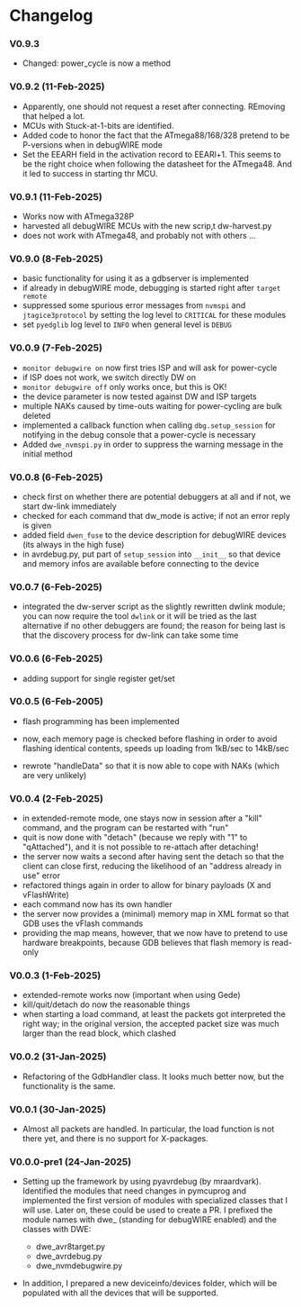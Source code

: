 # Changelog

### V0.9.3
- Changed: power_cycle is now a method 

### V0.9.2 (11-Feb-2025)

- Apparently, one should not request a reset after connecting. REmoving that helped a lot. 
- MCUs with Stuck-at-1-bits are identified.
- Added code to honor the fact that the ATmega88/168/328 pretend to be P-versions when in debugWIRE mode
- Set the EEARH field in the activation record to EEARl+1. This seems to be the right choice when following the datasheet for the ATmega48. And it led to success in starting thr MCU.

### V0.9.1 (11-Feb-2025)

- Works now with ATmega328P
- harvested all debugWIRE MCUs with the new scrip‚t dw-harvest.py
- does not work with ATmega48, and probably not with others ...

### V0.9.0 (8-Feb-2025)

- basic functionality for using it as a gdbserver is implemented
- if already in debugWIRE mode, debugging is started right after `target remote`
- suppressed some spurious error messages from `nvmspi` and `jtagice3protocol` by setting the log level to `CRITICAL` for these modules
- set `pyedglib` log level to `INFO` when general level is `DEBUG`

### V0.0.9 (7-Feb-2025)

- `monitor debugwire on` now first tries ISP and will ask for power-cycle
- if ISP does not work, we switch directly DW on
- `monitor debugwire off`  only works once, but this is OK!
- the device parameter is now tested against DW and ISP targets
- multiple NAKs caused by time-outs waiting for power-cycling are bulk deleted
- implemented a callback function when calling `dbg.setup_session` for notifying in the debug console that a power-cycle is necessary
- Added `dwe_nvmspi.py` in order to suppress the warning message in the initial method

### V0.0.8 (6-Feb-2025)

- check first on whether there are potential debuggers at all and if not, we start dw-link immediately
- checked for each command that dw_mode is active; if not an error reply is given 
- added field `dwen_fuse` to the device description for debugWIRE devices (its always in the high fuse)
- in avrdebug.py, put part of `setup_session`  into `__init__` so that device and memory infos are available before connecting to the device

### V0.0.7 (6-Feb-2025)

- integrated the dw-server script as the slightly rewritten dwlink module; you can now require the tool `dwlink` or it will be tried as the last alternative if no other debuggers are found; the reason for being last is that the discovery process for dw-link can take some time

### V0.0.6 (6-Feb-2025)

- adding support for single register get/set

### V0.0.5 (6-Feb-2005)

- flash programming has been implemented
- now, each memory page is checked before flashing in order to avoid flashing identical contents, speeds up loading from 1kB/sec to 14kB/sec

- rewrote "handleData" so that it is now able to cope with NAKs (which are very unlikely)

### V0.0.4 (2-Feb-2025)

- in extended-remote mode, one stays now in session after a "kill"
  command, and the program can be restarted with "run"
- quit is now done with "detach" (because we reply with "1" to "qAttached"), and it is not possible to re-attach after detaching!
- the server now waits a second after having sent the detach so that
  the client can close first, reducing the likelihood of an "address
  already in use" error
- refactored things again in order to allow for binary payloads (X and
  vFlashWrite)
- each command now has its own handler
- the server now provides a (minimal) memory map in XML format so that GDB uses
  the vFlash commands
- providing the map means, however, that we now have to pretend to use hardware
  breakpoints, because GDB believes that flash memory is read-only

### V0.0.3 (1-Feb-2025)

- extended-remote works now (important when using Gede)
- kill/quit/detach do now the reasonable things
- when starting a load command, at least the packets got interpreted
  the right way; in the original version, the accepted packet size was
  much larger than the read block, which clashed

### V0.0.2 (31-Jan-2025)

- Refactoring of the GdbHandler class. It looks much better now, but the functionality is the same. 

### V0.0.1 (30-Jan-2025)

- Almost all packets are handled. In particular, the load function is not there yet, and there is no support for X-packages.

### V0.0.0-pre1 (24-Jan-2025)

- Setting up the framework by using pyavrdebug (by mraardvark). Identified the modules that need changes in pymcuprog and implemented the first version of modules with specialized classes that I will use. Later on, these could be used to create a PR. I prefixed the module names with dwe_ (standing for debugWIRE enabled) and the classes with DWE:
  - dwe_avr8target.py
  - dwe_avrdebug.py
  - dwe_nvmdebugwire.py

- In addition, I prepared a new deviceinfo/devices folder, which will be populated with all the devices that will be supported.

